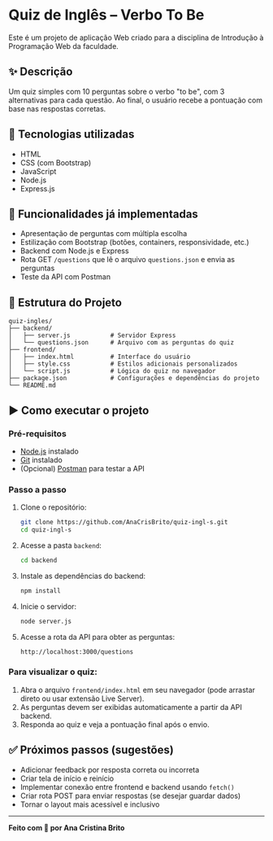 # Quiz de Inglês – Verbo To Be

Este é um projeto de aplicação Web criado para a disciplina de Introdução à Programação Web da faculdade.

## ✨ Descrição

Um quiz simples com 10 perguntas sobre o verbo "to be", com 3 alternativas para cada questão. Ao final, o usuário recebe a pontuação com base nas respostas corretas.

## 🚀 Tecnologias utilizadas

- HTML
- CSS (com Bootstrap)
- JavaScript
- Node.js
- Express.js

## 🧠 Funcionalidades já implementadas

- Apresentação de perguntas com múltipla escolha
- Estilização com Bootstrap (botões, containers, responsividade, etc.)
- Backend com Node.js e Express
- Rota GET `/questions` que lê o arquivo `questions.json` e envia as perguntas
- Teste da API com Postman

## 📁 Estrutura do Projeto

```
quiz-ingles/
├── backend/
│   ├── server.js           # Servidor Express
│   └── questions.json      # Arquivo com as perguntas do quiz
├── frontend/
│   ├── index.html          # Interface do usuário
│   ├── style.css           # Estilos adicionais personalizados
│   └── script.js           # Lógica do quiz no navegador
├── package.json            # Configurações e dependências do projeto
└── README.md
```

## ▶️ Como executar o projeto

### Pré-requisitos

- [Node.js](https://nodejs.org/) instalado
- [Git](https://git-scm.com/) instalado
- (Opcional) [Postman](https://www.postman.com/) para testar a API

### Passo a passo

1. Clone o repositório:
   ```bash
   git clone https://github.com/AnaCrisBrito/quiz-ingl-s.git
   cd quiz-ingl-s
   ```

2. Acesse a pasta `backend`:
   ```bash
   cd backend
   ```

3. Instale as dependências do backend:
   ```bash
   npm install
   ```

4. Inicie o servidor:
   ```bash
   node server.js
   ```

5. Acesse a rota da API para obter as perguntas:
   ```
   http://localhost:3000/questions
   ```

### Para visualizar o quiz:

1. Abra o arquivo `frontend/index.html` em seu navegador (pode arrastar direto ou usar extensão Live Server).
2. As perguntas devem ser exibidas automaticamente a partir da API backend.
3. Responda ao quiz e veja a pontuação final após o envio.

## ✅ Próximos passos (sugestões)

- Adicionar feedback por resposta correta ou incorreta
- Criar tela de início e reinício
- Implementar conexão entre frontend e backend usando `fetch()`
- Criar rota POST para enviar respostas (se desejar guardar dados)
- Tornar o layout mais acessível e inclusivo

---

**Feito com 💙 por Ana Cristina Brito**
